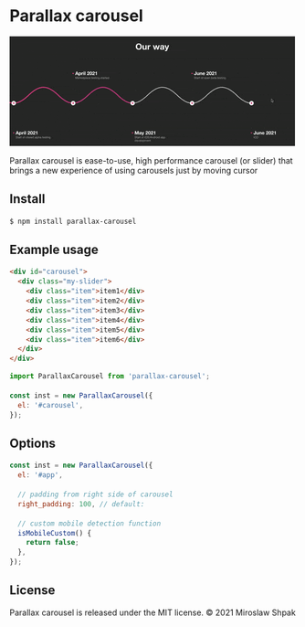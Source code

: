 # Parallax carousel

![Project Presentation](resources/example.gif "Example GIF")

Parallax carousel is ease-to-use, high performance carousel (or slider) that brings a new experience of using carousels just by moving cursor

## Install
```bash
$ npm install parallax-carousel
```

## Example usage

```html
<div id="carousel">
  <div class="my-slider">
    <div class="item">item1</div>
    <div class="item">item2</div>
    <div class="item">item3</div>
    <div class="item">item4</div>
    <div class="item">item5</div>
    <div class="item">item6</div>
  </div>
</div>
```

```js
import ParallaxCarousel from 'parallax-carousel';

const inst = new ParallaxCarousel({
  el: '#carousel',
});
```

## Options
```js
const inst = new ParallaxCarousel({
  el: '#app',

  // padding from right side of carousel
  right_padding: 100, // default: 

  // custom mobile detection function
  isMobileCustom() {
    return false;
  },
});
```

## License
Parallax carousel is released under the MIT license. © 2021 Miroslaw Shpak
